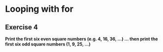 # Looping with for
## Exercise 4

**Print the first six even square numbers (e.g. 4, 16, 36, ...) ... then print the first six odd square numbers (1, 9, 25, ...)**